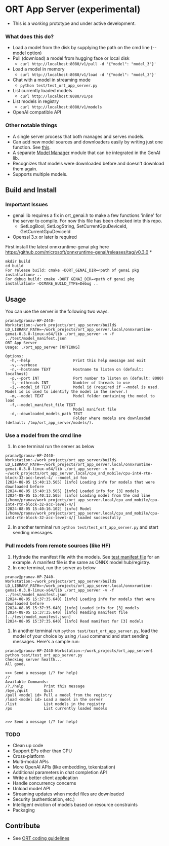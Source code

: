 # ORT App Server (experimental)
* This is a _working_ prototype and under active development.

### What does this do?
   * Load a model from the disk by supplying the path on the cmd line (--model option)
   * Pull (download) a model from hugging face or local disk
      * ```curl http://localhost:8080/v1/pull -d '{"model": "model_3"}'```
   * Load a model in memory
      * ```curl http://localhost:8080/v1/load -d '{"model": "model_3"}'```
   * Chat with a model in streaming mode
      * ```python test/test_ort_app_server.py```
   * List currently loaded models
      * ```curl http://localhost:8080/v1/ps```
   * List models in registry
      * ```curl http://localhost:8080/v1/models```      
   * OpenAI compatible API

### Other notable things
   * A single server process that both manages and serves models.
   * Can add new model sources and downloaders easily by writing just one function. See [this](src/model_downloader.h).
   * A separate [Model Manager](src/model_manager.h) module that can be integrated in the GenAI lib.
   * Recognizes that models were downloaded before and doesn't download them again.
   * Supports multiple models.

## Build and Install
### Important Issues
   * genai lib requires a fix in ort_genai.h to make a few functions 'inline' for the server to compile. For now this file
     has been checked into this repo.
      * SetLogBool, SetLogString, SetCurrentGpuDeviceId, GetCurrentGpuDeviceId
   * Openssl 3.x or later is required

First install the latest onnxruntime-genai pkg here https://github.com/microsoft/onnxruntime-genai/releases/tag/v0.3.0
*
```
mkdir build
cd build
For release build: cmake -DORT_GENAI_DIR=<path of genai pkg installation> ..
For debug build: cmake -DORT_GENAI_DIR=<path of genai pkg installation> -DCMAKE_BUILD_TYPE=Debug ..
```

## Usage
You can use the server in the following two ways.

```
pranav@pranav-HP-Z440-Workstation:~/work_projects/ort_app_server/build$ LD_LIBRARY_PATH=~/work_projects/ort_app_server.local/onnxruntime-genai-0.3.0-linux-x64/lib ./ort_app_server -v -f ../test/model_manifest.json
ORT App Server
Usage: ./ort_app_server [OPTIONS]

Options:
  -h,--help                   Print this help message and exit
  -v,--verbose
  -n,--hostname TEXT          Hostname to listen on (default: localhost)
  -p,--port INT               Port number to listen on (default: 8080)
  -t,--nthreads INT           Numbter of threads to use
  -i,--model_id TEXT          Model id (required if --model is used. Model id is used to identify the model in the server.)
  -m,--model TEXT             Model folder containing the model to load
  -f,--model_manifest_file TEXT
                              Model manifest file
  -d,--downloaded_models_path TEXT
                              Folder where models are downloaded (default: /tmp/ort_app_server/models/).
```

### Use a model from the cmd line
1. In one terminal run the server as below
```
pranav@pranav-HP-Z440-Workstation:~/work_projects/ort_app_server/build$ LD_LIBRARY_PATH=~/work_projects/ort_app_server.local/onnxruntime-genai-0.3.0-linux-x64/lib ./ort_app_server -v -m ~/work_projects/ort_app_server.local/cpu_and_mobile/cpu-int4-rtn-block-32-acc-level-4/ --model_id foo
[2024-08-05 15:40:13.505] [info] Loading info for models that were downloaded before
[2024-08-05 15:40:13.505] [info] Loaded info for [3] models
[2024-08-05 15:40:13.505] [info] Loading model from the cmd line [/home/pranav/work_projects/ort_app_server.local/cpu_and_mobile/cpu-int4-rtn-block-32-acc-level-4/]
[2024-08-05 15:40:16.102] [info] Model [/home/pranav/work_projects/ort_app_server.local/cpu_and_mobile/cpu-int4-rtn-block-32-acc-level-4/] loaded successfully
```
2. In another terminal run ```python test/test_ort_app_server.py``` and start sending messages.

### Pull models from remote sources (like HF)
1. Hydrade the manifest file with the models. See [test manifest file](test/model_manifest.json) for an example.
A manifest file is the same as ONNX model hub/registry.
1. In one terminal, run the server as below
```
pranav@pranav-HP-Z440-Workstation:~/work_projects/ort_app_server/build$ LD_LIBRARY_PATH=~/work_projects/ort_app_server.local/onnxruntime-genai-0.3.0-linux-x64/lib ./ort_app_server -v -f ../test/model_manifest.json
[2024-08-05 15:37:35.640] [info] Loading info for models that were downloaded before
[2024-08-05 15:37:35.640] [info] Loaded info for [3] models
[2024-08-05 15:37:35.640] [info] Reading manifest file [../test/model_manifest.json]
[2024-08-05 15:37:35.640] [info] Read manifest for [3] models
```
1. In another terminal run ```python test/test_ort_app_server.py```, 
   load the model of your choice by using ```/load``` command and start sending messages.
Here's a sample run:
```
pranav@pranav-HP-Z440-Workstation:~/work_projects/ort_app_server$ python test/test_ort_app_server.py
Checking server health...
All good.

>>> Send a message (/? for help)
/?
Available Commands:
/?,/help         Print this message
/bye,/quit       Quit
/pull <model id> Pull a model from the registry
/load <model id> Load a model in the server
/list            List models in the registry
/ps              List currently loaded models


>>> Send a message (/? for help)

```

### TODO
   * Clean up code
   * Support EPs other than CPU
   * Cross-platform
   * Multi-modal APIs
   * More OpenAI APIs (like embedding, tokenization)
   * Additional parameters in chat completion API
   * Write a better client application
   * Handle concurrency concerns
   * Unload model API
   * Streaming updates when model files are downloaded
   * Security (authentication, etc.)
   * Intelligent eviction of models based on resource constraints
   * Packaging

## Contribute
   * See [ORT coding guidelines](https://github.com/microsoft/onnxruntime/blob/main/docs/Coding_Conventions_and_Standards.md)

